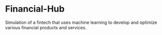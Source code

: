 # Financial-Hub
Simulation of a fintech that uses machine learning to develop and optimize various financial products and services.
